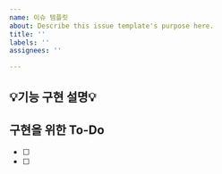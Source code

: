 ```yaml
---
name: 이슈 템플릿
about: Describe this issue template's purpose here.
title: ''
labels: ''
assignees: ''

---
```


## **:bulb:기능 구현 설명:bulb:**

## **구현을 위한 To-Do**

- [ ] 
- [ ]

